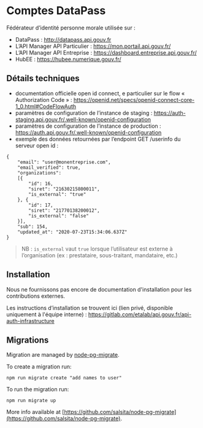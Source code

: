# Comptes DataPass

Fédérateur d’identité personne morale utilisée sur :
- DataPass : http://datapass.api.gouv.fr
- L’API Manager API Particulier : https://mon.portail.api.gouv.fr/
- L’API Manager API Entreprise : https://dashboard.entreprise.api.gouv.fr/
- HubEE : https://hubee.numerique.gouv.fr/

## Détails techniques

- documentation officielle open id connect, e particulier sur le flow « Authorization Code » : https://openid.net/specs/openid-connect-core-1_0.html#CodeFlowAuth
- paramètres de configuration de l’instance de staging : https://auth-staging.api.gouv.fr/.well-known/openid-configuration
- paramètres de configuration de l’instance de production : https://auth.api.gouv.fr/.well-known/openid-configuration
- exemple des données retournées par l’endpoint GET /userinfo du serveur open id :

```
{
    "email": "user@monentreprise.com",
    "email_verified": true,
    "organizations":
    [{
        "id": 16,
        "siret": "21630215800011",
        "is_external": "true"
    }, {
        "id": 17,
        "siret": "21770138200012",
        "is_external": "false"
    }],
    "sub": 154,
    "updated_at": "2020-07-23T15:34:06.637Z"
}
```

> NB : `is_external` vaut `true` lorsque l’utilisateur est externe à l’organisation (ex : prestataire, sous-traitant, mandataire, etc.)

## Installation

Nous ne fournissons pas encore de documentation d'installation pour les contributions externes.

Les instructions d’installation se trouvent ici (lien privé, disponible uniquement à l'équipe interne) : https://gitlab.com/etalab/api.gouv.fr/api-auth-infrastructure

## Migrations

Migration are managed by [node-pg-migrate](https://www.npmjs.com/package/node-pg-migrate).

To create a migration run:

```
npm run migrate create "add names to user"
```

To run the migration run:

```
npm run migrate up
```

More info available at [https://github.com/salsita/node-pg-migrate](https://github.com/salsita/node-pg-migrate).

